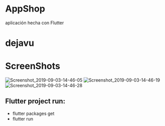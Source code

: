 
# AppShop
aplicación hecha con Flutter 


# dejavu
# ScreenShots
![Screenshot_2019-09-03-14-46-05](https://user-images.githubusercontent.com/28877837/64149886-c0ac3d00-cdec-11e9-935b-84373d4cfae0.png)
![Screenshot_2019-09-03-14-46-19](https://user-images.githubusercontent.com/28877837/64149888-c0ac3d00-cdec-11e9-97e5-3724a421e9f8.png)
![Screenshot_2019-09-03-14-46-28](https://user-images.githubusercontent.com/28877837/64149885-c0ac3d00-cdec-11e9-87d0-44fc70155e7d.png)


## Flutter project run:
- flutter packages get
- flutter run

